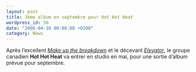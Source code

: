 ```yaml
---
layout: post
title: 3ème album en septembre pour Hot Hot Heat
wordpress_id: 50
date: "2006-04-10 00:00:00 +0200"
category: News
---
```


Après l’excellent [_Make up the breakdown_][1] et le décevant [_Elevator_][2],
le groupe canadien **Hot Hot Heat** va entrer en studio en mai, pour une sortie
d’album prévue pour septembre.

[1]: https://album.link/fr/i/2522367
[2]: https://album.link/fr/i/341535736
